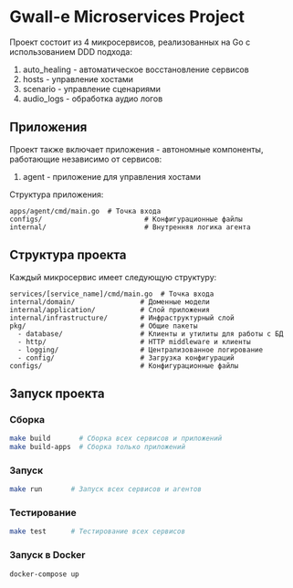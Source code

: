 # Gwall-e Microservices Project

Проект состоит из 4 микросервисов, реализованных на Go с использованием DDD подхода:

1. auto_healing - автоматическое восстановление сервисов
2. hosts - управление хостами
3. scenario - управление сценариями
4. audio_logs - обработка аудио логов

## Приложения

Проект также включает приложения - автономные компоненты, работающие независимо от сервисов:

1. agent - приложение для управления хостами

Структура приложения:

```
apps/agent/cmd/main.go  # Точка входа
configs/                         # Конфигурационные файлы
internal/                        # Внутренняя логика агента
```

## Структура проекта

Каждый микросервис имеет следующую структуру:

```
services/[service_name]/cmd/main.go  # Точка входа
internal/domain/                # Доменные модели
internal/application/           # Слой приложения
internal/infrastructure/        # Инфраструктурный слой
pkg/                            # Общие пакеты
  - database/                   # Клиенты и утилиты для работы с БД
  - http/                       # HTTP middleware и клиенты
  - logging/                    # Централизованное логирование
  - config/                     # Загрузка конфигураций
configs/                        # Конфигурационные файлы
```


## Запуск проекта

### Сборка
```bash
make build       # Сборка всех сервисов и приложений
make build-apps  # Сборка только приложений
```

### Запуск
```bash
make run       # Запуск всех сервисов и агентов
```

### Тестирование
```bash
make test      # Тестирование всех сервисов
```

### Запуск в Docker
```bash
docker-compose up